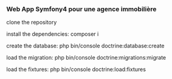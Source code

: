 ### Web App Symfony4 pour une agence immobilière 

clone the repository

install the dependencies: composer i

create the database: php bin/console doctrine:database:create

load the migration: php bin/console doctrine:migrations:migrate

load the fixtures: php bin/console doctrine:load:fixtures
